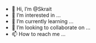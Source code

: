 - 👋 Hi, I’m @Skrait
- 👀 I’m interested in ...
- 🌱 I’m currently learning ...
- 💞️ I’m looking to collaborate on ...
- 📫 How to reach me ...

<!---
Skrait/Skrait is a ✨ special ✨ repository because its `README.md` (this file) appears on your GitHub profile.
You can click the Preview link to take a look at your changes.
--->
